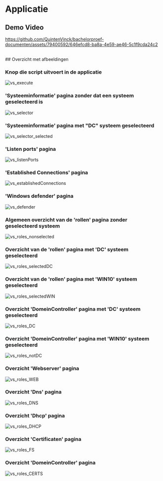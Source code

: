 # Applicatie

## Demo Video
https://github.com/QuintenVinck/bachelorproef-documenten/assets/79400592/646efcd8-ba8a-4e59-ae46-5c1f9cda24c2

<br>
## Overzicht met afbeeldingen


### Knop die script uitvoert in de applicatie
![vs_execute](https://github.com/QuintenVinck/bachelorproef-documenten/assets/79400592/341c9314-7fa9-4a1b-a2a2-289e614abcfd)

### 'Systeeminformatie' pagina zonder dat een systeem geselecteerd is
![vs_selector](https://github.com/QuintenVinck/bachelorproef-documenten/assets/79400592/ea127881-3e56-4ef9-9494-fb7afdd3d74e)
<br>
### 'Systeeminformatie' pagina met "DC" systeem geselecteerd
![vs_selector_selected](https://github.com/QuintenVinck/bachelorproef-documenten/assets/79400592/0609eeb4-000b-422f-8b97-55cdab0f5889)
<br>
### 'Listen ports' pagina
![vs_listenPorts](https://github.com/QuintenVinck/bachelorproef-documenten/assets/79400592/2b17836a-ec25-4f96-b65f-ceb1dfc67d79)
<br>
### 'Established Connections' pagina
![vs_establishedConnections](https://github.com/QuintenVinck/bachelorproef-documenten/assets/79400592/e643210d-1633-4af6-91e8-00d76b8d7523)
<br>
### 'Windows defender' pagina
![vs_defender](https://github.com/QuintenVinck/bachelorproef-documenten/assets/79400592/4ea5abb4-f967-4330-809a-3f3e48a61e4c)
<br>
### Algemeen overzicht van de 'rollen' pagina zonder geselecteerd systeem
![vs_roles_nonselected](https://github.com/QuintenVinck/bachelorproef-documenten/assets/79400592/8e3427b1-d4d4-4999-a236-51e7d1a0557e)
<br>
### Overzicht van de 'rollen' pagina met 'DC' systeem geselecteerd
![vs_roles_selectedDC](https://github.com/QuintenVinck/bachelorproef-documenten/assets/79400592/3175a091-740d-46bc-8623-d94a3ae1268b)
<br>
### Overzicht van de 'rollen' pagina met 'WIN10' systeem geselecteerd
![vs_roles_selectedWIN](https://github.com/QuintenVinck/bachelorproef-documenten/assets/79400592/6102695b-e5e9-476a-9af7-b03b12a4c4ad)
<br>
### Overzicht 'DomeinController' pagina met 'DC' systeem geselecteerd
![vs_roles_DC](https://github.com/QuintenVinck/bachelorproef-documenten/assets/79400592/1faaf3a0-3019-46dd-afd1-80374e02eca1)
<br>
### Overzicht 'DomeinController' pagina met 'WIN10' systeem geselecteerd
![vs_roles_notDC](https://github.com/QuintenVinck/bachelorproef-documenten/assets/79400592/cd31affd-b307-4754-b2ef-ed8afbffe1d7)
<br>
### Overzicht 'Webserver' pagina
![vs_roles_WEB](https://github.com/QuintenVinck/bachelorproef-documenten/assets/79400592/5eb33df9-030a-4918-9f00-5138f805c265)
<br>
### Overzicht 'Dns' pagina
![vs_roles_DNS](https://github.com/QuintenVinck/bachelorproef-documenten/assets/79400592/09e89d90-ccba-4710-95b6-89a844121494)
<br>
### Overzicht 'Dhcp' pagina
![vs_roles_DHCP](https://github.com/QuintenVinck/bachelorproef-documenten/assets/79400592/6b266334-751e-488f-a11a-8865a2252a15)
<br>
### Overzicht 'Certificaten' pagina
![vs_roles_FS](https://github.com/QuintenVinck/bachelorproef-documenten/assets/79400592/187ee602-ab2c-4031-b8d3-07f4234a1367)
<br>
### Overzicht 'DomeinController' pagina
![vs_roles_CERTS](https://github.com/QuintenVinck/bachelorproef-documenten/assets/79400592/aa9524f3-1862-4ae8-868f-4ddcd83b698b)
